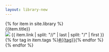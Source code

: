 ```yaml
---
layout: library-new
---
```


<!--Table-->
<div class="w-100 center flex flex-wrap">
<div class="mw8 w-100 center">
{% for item in site.library %}
<div class="pv2 mv2 w-100 br1 bg-newmba-offwhite flex items-center item" data-item-title="{{item.title}}" data-item-source="{{item.link}}">
<div class="w-40 b">{{item.title}}</div>
<div class="w-30 f7"><div class="flex"><img class="mr2 v-mid br-100 ba b--newmba-green" src="https://www.google.com/s2/favicons?domain={{item.link}}"> <span class="black-70 i">{{ item.link | split: "//" | last | split: "/" | first }}</span></div></div>
<div class="w-10"></div>
<div class="w-20">{% for tag in item.tags %}<a href="/tag" class="link newmba-purple b">#{{tag}}</a>{% endfor %}</div>
</div>
{% endfor %}
</div>
</div>